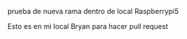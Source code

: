 prueba de nueva rama dentro de local Raspberrypi5

Esto es en mi local Bryan para hacer pull request